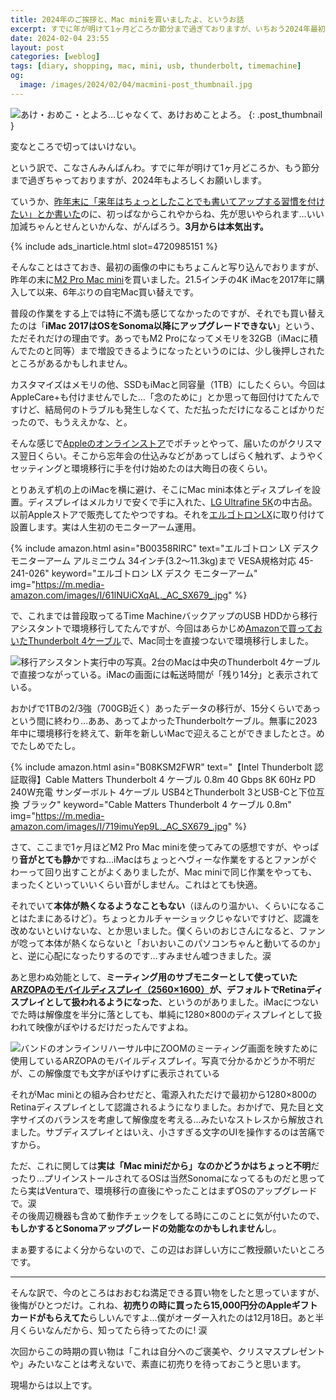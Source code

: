 ```yaml
---
title: 2024年のご挨拶と、Mac miniを買いましたよ、というお話
excerpt: すでに年が明けて1ヶ月どころか節分まで過ぎておりますが、いちおう2024年最初なので新年のご挨拶みたいなのと、6年ぶりに自宅のMacを買い替えましたよ、という話の2本立てでお送りします。内容は薄いです。涙
date: 2024-02-04 23:55
layout: post
categories: [weblog]
tags: [diary, shopping, mac, mini, usb, thunderbolt, timemachine]
og:
  image: /images/2024/02/04/macmini-post_thumbnail.jpg
---
```

![あけ・おめこ・とよろ…じゃなくて、あけおめことよろ。][fig1]
{: .post_thumbnail }

変なところで切ってはいけない。

という訳で、こなさんみんばんわ。すでに年が明けて1ヶ月どころか、もう節分まで過ぎちゃっておりますが、2024年もよろしくお願いします。

ていうか、[昨年末に「来年はちょっとしたことでも書いてアップする習慣を付けたい」とか書いた][prev_post]のに、初っぱなからこれやからね、先が思いやられます…いい加減ちゃんとせんといかんな、がんばろう。**3月からは本気出す。**

{% include ads_inarticle.html slot=4720985151 %}


そんなことはさておき、最初の画像の中にもちょこんと写り込んでおりますが、昨年の末に[M2 Pro Mac mini][mac_mini]を買いました。21.5インチの4K iMacを2017年に購入して以来、6年ぶりの自宅Mac買い替えです。

普段の作業をする上では特に不満も感じてなかったのですが、それでも買い替えたのは「**iMac 2017はOSをSonoma以降にアップグレードできない**」という、ただそれだけの理由です。あっでもM2 Proになってメモリを32GB（iMacに積んでたのと同等）まで増設できるようになったというのには、少し後押しされたところがあるかもしれません。

カスタマイズはメモリの他、SSDもiMacと同容量（1TB）にしたくらい。今回はAppleCare+も付けませんでした…「念のために」とか思って毎回付けてたんですけど、結局何のトラブルも発生しなくて、ただ払っただけになることばかりだったので、もうええかな、と。

そんな感じで[Appleのオンラインストア][store]でポチッとやって、届いたのがクリスマス翌日くらい。そこから忘年会の仕込みなどがあってしばらく触れず、ようやくセッティングと環境移行に手を付け始めたのは大晦日の夜くらい。

とりあえず机の上のiMacを横に避け、そこにMac mini本体とディスプレイを設置。ディスプレイはメルカリで安くで手に入れた、[LG Ultrafine 5K][ultrafine5k]の中古品。以前Appleストアで販売してたやつですね。それを[エルゴトロンLX][ergotron]に取り付けて設置します。実は人生初のモニターアーム運用。

{% include amazon.html asin="B00358RIRC" text="エルゴトロン LX デスク モニターアーム アルミニウム 34インチ(3.2〜11.3kg)まで VESA規格対応 45-241-026" keyword="エルゴトロン LX デスク モニターアーム" img="https://m.media-amazon.com/images/I/61lNUiCXqAL._AC_SX679_.jpg" %}

で、これまでは普段取ってるTime MachineバックアップのUSB HDDから移行アシスタントで環境移行してたんですが、今回はあらかじめ[Amazonで買っておいたThunderbolt 4ケーブル][cable]で、Mac同士を直接つないで環境移行しました。

![移行アシスタント実行中の写真。2台のMacは中央のThunderbolt 4ケーブルで直接つながっている。iMacの画面には転送時間が「残り14分」と表示されている。][fig2]

おかげで1TBの2/3強（700GB近く）あったデータの移行が、15分くらいであっという間に終わり…ああ、あってよかったThunderboltケーブル。無事に2023年中に環境移行を終えて、新年を新しいMacで迎えることができましたとさ。めでたしめでたし。

{% include amazon.html asin="B08KSM2FWR" text="【Intel Thunderbolt 認証取得】Cable Matters Thunderbolt 4 ケーブル 0.8m 40 Gbps 8K 60Hz PD 240W充電 サンダーボルト 4ケーブル USB4とThunderbolt 3とUSB-Cと下位互換 ブラック" keyword="Cable Matters Thunderbolt 4 ケーブル 0.8m" img="https://m.media-amazon.com/images/I/719imuYep9L._AC_SX679_.jpg" %}

さて、ここまで1ヶ月ほどM2 Pro Mac miniを使ってみての感想ですが、やっぱり**音がとても静か**ですね…iMacはちょっとヘヴィーな作業をするとファンがぐわーって回り出すことがよくありましたが、Mac miniで同じ作業をやっても、まったくといっていいくらい音がしません。これはとても快適。

それでいて**本体が熱くなるようなこともない**（ほんのり温かい、くらいになることはたまにあるけど）。ちょっとカルチャーショックじゃないですけど、認識を改めないといけないな、とか思いました。僕くらいのおじさんになると、ファンが唸って本体が熱くならないと「おいおいこのパソコンちゃんと動いてるのか」と、逆に心配になったりするのです…すみません嘘つきました。涙

あと思わぬ効能として、**ミーティング用のサブモニターとして使っていた[ARZOPAのモバイルディスプレイ（2560×1600）][arzopa]が、デフォルトでRetinaディスプレイとして扱われるようになった**、というのがありました。iMacにつないでた時は解像度を半分に落としても、単純に1280×800のディスプレイとして扱われて映像がぼやけるだけだったんですよね。

![バンドのオンラインリハーサル中にZOOMのミーティング画面を映すために使用しているARZOPAのモバイルディスプレイ。写真で分かるかどうか不明だが、この解像度でも文字がぼやけずに表示されている][fig3]

それがMac miniとの組み合わせだと、電源入れただけで最初から1280×800のRetinaディスプレイとして認識されるようになりました。おかげで、見た目と文字サイズのバランスを考慮して解像度を考える…みたいなストレスから解放されました。サブディスプレイとはいえ、小さすぎる文字のUIを操作するのは苦痛ですから。

ただ、これに関しては**実は「Mac miniだから」なのかどうかはちょっと不明**だったり…プリインストールされてるOSは当然Sonomaになってるものだと思ってたら実はVenturaで、環境移行の直後にやったことはまずOSのアップグレードで。涙  
その後周辺機器も含めて動作チェックをしてる時にこのことに気が付いたので、**もしかするとSonomaアップグレードの効能なのかもしれません**し。

まぁ要するによく分からないので、この辺はお詳しい方にご教授願いたいところです。

- - -

そんな訳で、今のところはおおむね満足できる買い物をしたと思っていますが、後悔がひとつだけ。これね、**初売りの時に買ったら15,000円分のAppleギフトカードがもらえてた**らしいんですよ…僕がオーダー入れたのは12月18日。あと半月くらいなんだから、知ってたら待ってたのに! 涙

次回からこの時期の買い物は「これは自分へのご褒美や、クリスマスプレゼントや」みたいなことは考えないで、素直に初売りを待っておこうと思います。

現場からは以上です。


[prev_post]: /weblog/2023123001/
[mac_mini]: https://www.apple.com/jp/mac-mini/
[store]: https://www.apple.com/jp/store
[ultrafine5k]: https://www.lg.com/jp/monitors/fhd-qhd/27md5ka-b/

[ergotron]: https://amzn.to/3UsrJMF
[cable]: https://amzn.to/3UpyRcE
[arzopa]: https://amzn.to/42nX0SZ

[fig1]: /images/2024/02/04/newmac-1.jpg
[fig2]: /images/2024/02/04/newmac-2.jpg
[fig3]: /images/2024/02/04/arzopa.jpg
